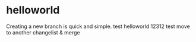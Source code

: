 # helloworld
Creating a new branch is quick and simple.
test
helloworld
12312
test move to another changelist & merge